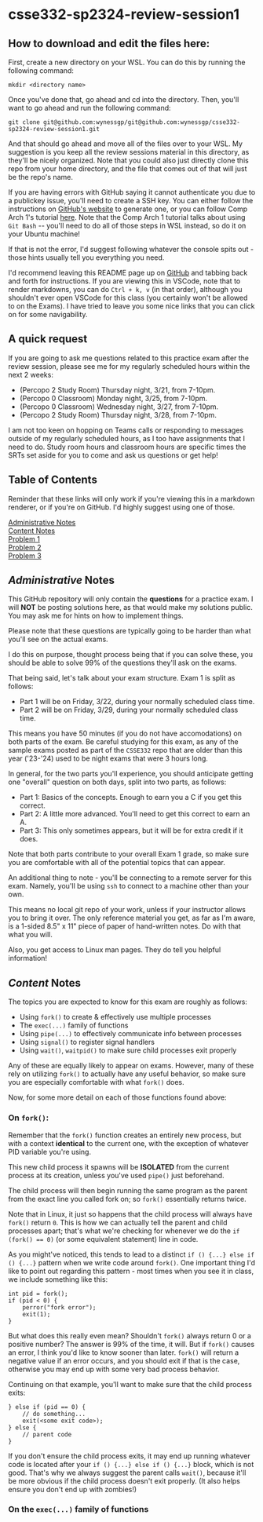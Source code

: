 # csse332-sp2324-review-session1

## How to download and edit the files here:
First, create a new directory on your WSL. You can do this by running the following command:
``` 
mkdir <directory name>
```
Once you've done that, go ahead and cd into the directory. Then, you'll want to go ahead and run the following command:
```
git clone git@github.com:wynessgp/git@github.com:wynessgp/csse332-sp2324-review-session1.git
```
And that should go ahead and move all of the files over to your WSL. My suggestion is you keep all the review sessions material in this directory, as they'll be nicely organized. Note that you could also just directly clone this repo from your home directory, and the file that comes out of that will just be the repo's name. 

If you are having errors with GitHub saying it cannot authenticate you due to a publickey issue, you'll need to create a SSH key. You can either follow the instructions on [GitHub's website](https://docs.github.com/en/authentication/connecting-to-github-with-ssh/generating-a-new-ssh-key-and-adding-it-to-the-ssh-agent) to generate one, or you can follow Comp Arch 1's tutorial [here](comp-arch-ssh-tutorial.md). Note that the Comp Arch 1 tutorial talks about using `Git Bash` -- you'll need to do all of those steps in WSL instead, so do it on your Ubuntu machine! 

If that is not the error, I'd suggest following whatever the console spits out - those hints usually tell you everything you need.

I'd recommend leaving this README page up on [GitHub](https://github.com/wynessgp/csse332-sp2324-review-session1) and tabbing back and forth for instructions. If you are viewing this in VSCode, note that to render markdowns, you can do `Ctrl + k, v` (in that order), although you shouldn't ever open VSCode for this class (you certainly won't be allowed to on the Exams). I have tried to leave you some nice links that you can click on for some navigability. 

## A quick request
If you are going to ask me questions related to this practice exam after the review session, please see me for my regularly scheduled hours within the next 2 weeks:
- (Percopo 2 Study Room) Thursday night, 3/21, from 7-10pm.
- (Percopo 0 Classroom) Monday night, 3/25, from 7-10pm.
- (Percopo 0 Classroom) Wednesday night, 3/27, from 7-10pm.
- (Percopo 2 Study Room) Thursday night, 3/28, from 7-10pm. 

I am not too keen on hopping on Teams calls or responding to messages outside of my regularly scheduled hours, as I too have assignments that I need to do. Study room hours and classroom hours are specific times the SRTs set aside for you to come and ask us questions or get help!

<a id="toc"></a>

## Table of Contents
Reminder that these links will only work if you're viewing this in a markdown renderer, or if you're on GitHub. I'd highly suggest using one of those.

[Administrative Notes](#admin_notes) <br>
[Content Notes](#content_notes) <br>
[Problem 1](#problem_one) <br>
[Problem 2](#problem_two) <br>
[Problem 3](#problem_three) <br>

<a id="admin_notes"></a>

## *Administrative* Notes
This GitHub repository will only contain the **questions** for a practice exam. I will **NOT** be posting solutions here, as that would make my solutions public. You may ask me for hints on how to implement things.

Please note that these questions are typically going to be harder than what you'll see on the actual exams. 

I do this on purpose, thought process being that if you can solve these, you should be able to solve 99% of the questions they'll ask on the exams.

That being said, let's talk about your exam structure. Exam 1 is split as follows:
- Part 1 will be on Friday, 3/22, during your normally scheduled class time.
- Part 2 will be on Friday, 3/29, during your normally scheduled class time.

This means you have 50 minutes (if you do not have accomodations) on both parts of the exam. Be careful studying for this exam, as any of the sample exams posted as part of the `CSSE332` repo that are older than this year ('23-'24) used to be night exams that were 3 hours long. 

In general, for the two parts you'll experience, you should anticipate getting one "overall" question on both days, split into two parts, as follows:
- Part 1: Basics of the concepts. Enough to earn you a C if you get this correct.
- Part 2: A little more advanced. You'll need to get this correct to earn an A.
- Part 3: This only sometimes appears, but it will be for extra credit if it does.

Note that both parts contribute to your overall Exam 1 grade, so make sure you are comfortable with all of the potential topics that can appear. 

An additional thing to note - you'll be connecting to a remote server for this exam. Namely, you'll be using `ssh` to connect to a machine other than your own. 

This means no local git repo of your work, unless if your instructor allows you to bring it over. The only reference material you get, as far as I'm aware, is a 1-sided 8.5" x 11" piece of paper of hand-written notes. Do with that what you will.

Also, you get access to Linux man pages. They do tell you helpful information!

<a id="content_notes"></a>

## *Content* Notes
The topics you are expected to know for this exam are roughly as follows:
- Using `fork()` to create & effectively use multiple processes
- The `exec(...)` family of functions
- Using `pipe(...)` to effectively communicate info between processes
- Using `signal()` to register signal handlers
- Using `wait()`, `waitpid()` to make sure child processes exit properly

Any of these are equally likely to appear on exams. However, many of these rely on utilizing `fork()` to actually have any useful behavior, so make sure you are especially comfortable with what `fork()` does. 

Now, for some more detail on each of those functions found above:

### On `fork()`:
Remember that the `fork()` function creates an entirely new process, but with a context **identical** to the current one, with the exception of whatever PID variable you're using. 

This new child process it spawns will be **ISOLATED** from the current process at its creation, unless you've used `pipe()` just beforehand. 

The child process will then begin running the same program as the parent from the exact line you called fork on; so `fork()` essentially returns twice.

Note that in Linux, it just so happens that the child process will always have `fork()` return `0`. This is how we can actually tell the parent and child processes apart; that's what we're checking for whenever we do the `if (fork() == 0)` (or some equivalent statement) line in code.

As you might've noticed, this tends to lead to a distinct `if () {...} else if () {...}` pattern when we write code around `fork()`. One important thing I'd like to point out regarding this pattern - most times when you see it in class, we include something like this:
```
int pid = fork();
if (pid < 0) {
    perror("fork error");
    exit(1);
}
```
But what does this really even mean? Shouldn't `fork()` always return 0 or a positive number? The answer is 99% of the time, it will. But if `fork()` causes an error, I think you'd like to know sooner than later. `fork()` will return a negative value if an error occurs, and you should exit if that is the case, otherwise you may end up with some very bad process behavior. 

Continuing on that example, you'll want to make sure that the child process exits:
```
} else if (pid == 0) {
    // do something...
    exit(<some exit code>);
} else {
    // parent code
}
```
If you don't ensure the child process exits, it may end up running whatever code is located after your `if () {...} else if () {...}` block, which is not good. That's why we always suggest the parent calls `wait()`, because it'll be more obvious if the child process doesn't exit properly. (It also helps ensure you don't end up with zombies!)

### On the `exec(...)` family of functions




